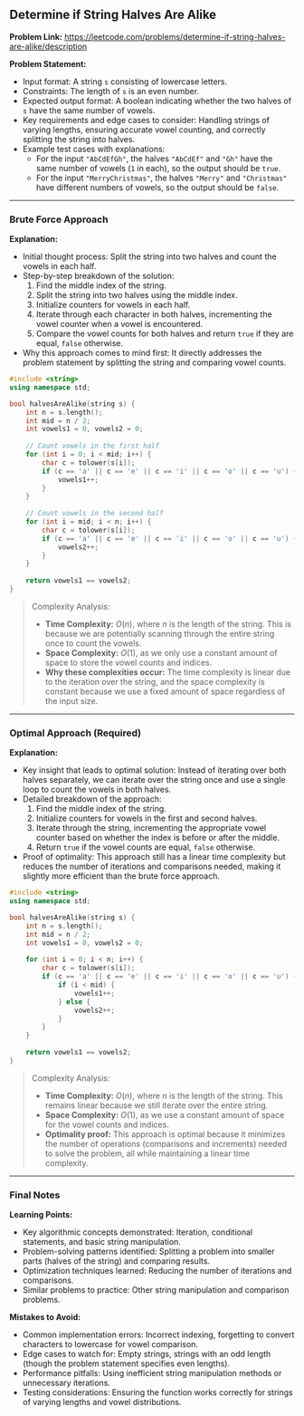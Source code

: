 ## Determine if String Halves Are Alike
**Problem Link:** https://leetcode.com/problems/determine-if-string-halves-are-alike/description

**Problem Statement:**
- Input format: A string `s` consisting of lowercase letters.
- Constraints: The length of `s` is an even number.
- Expected output format: A boolean indicating whether the two halves of `s` have the same number of vowels.
- Key requirements and edge cases to consider: Handling strings of varying lengths, ensuring accurate vowel counting, and correctly splitting the string into halves.
- Example test cases with explanations:
  - For the input `"AbCdEfGh"`, the halves `"AbCdEf"` and `"Gh"` have the same number of vowels (`1` in each), so the output should be `true`.
  - For the input `"MerryChristmas"`, the halves `"Merry"` and `"Christmas"` have different numbers of vowels, so the output should be `false`.

---

### Brute Force Approach
**Explanation:**
- Initial thought process: Split the string into two halves and count the vowels in each half.
- Step-by-step breakdown of the solution:
  1. Find the middle index of the string.
  2. Split the string into two halves using the middle index.
  3. Initialize counters for vowels in each half.
  4. Iterate through each character in both halves, incrementing the vowel counter when a vowel is encountered.
  5. Compare the vowel counts for both halves and return `true` if they are equal, `false` otherwise.
- Why this approach comes to mind first: It directly addresses the problem statement by splitting the string and comparing vowel counts.

```cpp
#include <string>
using namespace std;

bool halvesAreAlike(string s) {
    int n = s.length();
    int mid = n / 2;
    int vowels1 = 0, vowels2 = 0;
    
    // Count vowels in the first half
    for (int i = 0; i < mid; i++) {
        char c = tolower(s[i]);
        if (c == 'a' || c == 'e' || c == 'i' || c == 'o' || c == 'u') {
            vowels1++;
        }
    }
    
    // Count vowels in the second half
    for (int i = mid; i < n; i++) {
        char c = tolower(s[i]);
        if (c == 'a' || c == 'e' || c == 'i' || c == 'o' || c == 'u') {
            vowels2++;
        }
    }
    
    return vowels1 == vowels2;
}
```

> Complexity Analysis:
> - **Time Complexity:** $O(n)$, where $n$ is the length of the string. This is because we are potentially scanning through the entire string once to count the vowels.
> - **Space Complexity:** $O(1)$, as we only use a constant amount of space to store the vowel counts and indices.
> - **Why these complexities occur:** The time complexity is linear due to the iteration over the string, and the space complexity is constant because we use a fixed amount of space regardless of the input size.

---

### Optimal Approach (Required)
**Explanation:**
- Key insight that leads to optimal solution: Instead of iterating over both halves separately, we can iterate over the string once and use a single loop to count the vowels in both halves.
- Detailed breakdown of the approach:
  1. Find the middle index of the string.
  2. Initialize counters for vowels in the first and second halves.
  3. Iterate through the string, incrementing the appropriate vowel counter based on whether the index is before or after the middle.
  4. Return `true` if the vowel counts are equal, `false` otherwise.
- Proof of optimality: This approach still has a linear time complexity but reduces the number of iterations and comparisons needed, making it slightly more efficient than the brute force approach.

```cpp
#include <string>
using namespace std;

bool halvesAreAlike(string s) {
    int n = s.length();
    int mid = n / 2;
    int vowels1 = 0, vowels2 = 0;
    
    for (int i = 0; i < n; i++) {
        char c = tolower(s[i]);
        if (c == 'a' || c == 'e' || c == 'i' || c == 'o' || c == 'u') {
            if (i < mid) {
                vowels1++;
            } else {
                vowels2++;
            }
        }
    }
    
    return vowels1 == vowels2;
}
```

> Complexity Analysis:
> - **Time Complexity:** $O(n)$, where $n$ is the length of the string. This remains linear because we still iterate over the entire string.
> - **Space Complexity:** $O(1)$, as we use a constant amount of space for the vowel counts and indices.
> - **Optimality proof:** This approach is optimal because it minimizes the number of operations (comparisons and increments) needed to solve the problem, all while maintaining a linear time complexity.

---

### Final Notes

**Learning Points:**
- Key algorithmic concepts demonstrated: Iteration, conditional statements, and basic string manipulation.
- Problem-solving patterns identified: Splitting a problem into smaller parts (halves of the string) and comparing results.
- Optimization techniques learned: Reducing the number of iterations and comparisons.
- Similar problems to practice: Other string manipulation and comparison problems.

**Mistakes to Avoid:**
- Common implementation errors: Incorrect indexing, forgetting to convert characters to lowercase for vowel comparison.
- Edge cases to watch for: Empty strings, strings with an odd length (though the problem statement specifies even lengths).
- Performance pitfalls: Using inefficient string manipulation methods or unnecessary iterations.
- Testing considerations: Ensuring the function works correctly for strings of varying lengths and vowel distributions.